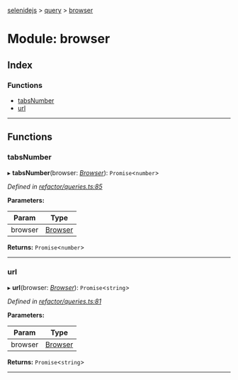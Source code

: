 [selenidejs](../README.md) > [query](../modules/query.md) > [browser](../modules/query.browser.md)

# Module: browser

## Index

### Functions

* [tabsNumber](query.browser.md#tabsnumber)
* [url](query.browser.md#url)

---

## Functions

<a id="tabsnumber"></a>

###  tabsNumber

▸ **tabsNumber**(browser: *[Browser](../classes/browser.md)*): `Promise`<`number`>

*Defined in [refactor/queries.ts:85](https://github.com/KnowledgeExpert/selenidejs/blob/master/lib/refactor/queries.ts#L85)*

**Parameters:**

| Param | Type |
| ------ | ------ |
| browser | [Browser](../classes/browser.md) |

**Returns:** `Promise`<`number`>

___
<a id="url"></a>

###  url

▸ **url**(browser: *[Browser](../classes/browser.md)*): `Promise`<`string`>

*Defined in [refactor/queries.ts:81](https://github.com/KnowledgeExpert/selenidejs/blob/master/lib/refactor/queries.ts#L81)*

**Parameters:**

| Param | Type |
| ------ | ------ |
| browser | [Browser](../classes/browser.md) |

**Returns:** `Promise`<`string`>

___

